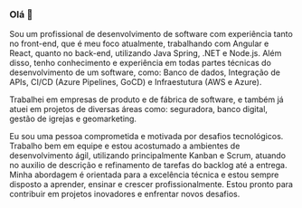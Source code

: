 ### Olá 👋
Sou um profissional de desenvolvimento de software com experiência tanto no front-end, que é meu foco atualmente, trabalhando com Angular e React, quanto no back-end, utilizando Java Spring, .NET e Node.js. Além disso, tenho conhecimento e experiência em todas partes técnicas do desenvolvimento de um software, como: Banco de dados, Integração de APIs, CI/CD (Azure Pipelines, GoCD) e Infraestutura (AWS e Azure).

Trabalhei em empresas de produto e de fábrica de software, e também já atuei em projetos de diversas áreas como: seguradora, banco digital, gestão de igrejas e geomarketing.

Eu sou uma pessoa comprometida e motivada por desafios tecnológicos. Trabalho bem em equipe e estou acostumado a ambientes de desenvolvimento ágil, utilizando principalmente Kanban e Scrum, atuando no auxilio de descrição e refinamento de tarefas do backlog até a entrega. Minha abordagem é orientada para a excelência técnica e estou sempre disposto a aprender, ensinar e crescer profissionalmente. Estou pronto para contribuir em projetos inovadores e enfrentar novos desafios.
